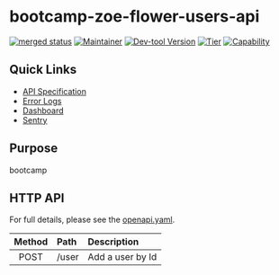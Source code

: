 <!-- Code generated by dev-tool; DO NOT EDIT. -->
<!-- Documentation: https://github.com/flypay/go-kit/blob/master/docs/readme-gen/README.md -->
# bootcamp-zoe-flower-users-api

[![merged status](https://github.com/flypay/bootcamp-zoe-flower-users-api/actions/workflows/release.yml/badge.svg)](https://github.com/flypay/bootcamp-zoe-flower-users-api/actions/workflows/release.yml) [![Maintainer](https://img.shields.io/badge/team-jetc--tooling-informational)](https://github.com/orgs/flypay/teams/jetc-tooling/members) [![Dev-tool Version](https://img.shields.io/badge/dev--tool-4.124.0-blueviolet)](https://github.com/flypay/go-kit/releases/tag/v4.124.0) [![Tier](https://img.shields.io/badge/tier-Undefined-inactive)](https://github.com/flypay/go-kit/tree/master/docs/tiers) [![Capability](https://img.shields.io/badge/capability-unknown-blue)](https://github.com/flypay/go-kit/tree/master/docs/capabilities)

## Quick Links

- [API Specification](api/openapi.yaml)
- [Error Logs](https://kibana-production.flyt-tools.com/_dashboards/app/discover#/?_g=(filters:!(),refreshInterval:(pause:!t,value:0),time:(from:now-24h,to:now))&_a=(columns:!(level,message),filters:!(('$state':(store:appState),meta:(alias:!n,disabled:!f,index:daa651d0-f6d6-11ec-bbf2-832f76fcafca,key:app,negate:!f,params:(query:bootcamp-zoe-flower-users-api),type:phrase),query:(match_phrase:(app:bootcamp-zoe-flower-users-api))),('$state':(store:appState),meta:(alias:!n,disabled:!f,index:daa651d0-f6d6-11ec-bbf2-832f76fcafca,key:level,negate:!f,params:(query:error),type:phrase),query:(match_phrase:(level:error)))),index:daa651d0-f6d6-11ec-bbf2-832f76fcafca,interval:auto,query:(language:lucene,query:''),sort:!(!('@timestamp',desc))))
- [Dashboard](todo)
- [Sentry](https://sentry.io/organizations/flytio/projects/bootcamp-zoe-flower-users-api/)

## Purpose

bootcamp

## HTTP API

For full details, please see the [openapi.yaml](api/openapi.yaml).

| Method | Path | Description |
| :--: | :-- | :-- |
| POST | /user | Add a user by Id |

